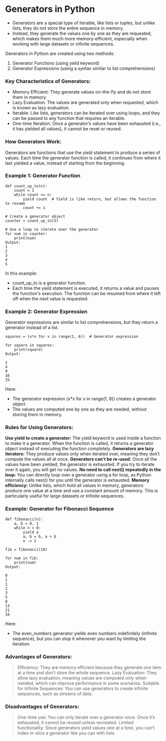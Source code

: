 # Generators in Python
- Generators are a special type of iterable, like lists or tuples, but unlike lists, they do not store the entire sequence in memory.
-  Instead, they generate the values one by one as they are requested, which makes them much more memory-efficient, especially when working with large datasets or infinite sequences.

Generators in Python are created using two methods:
1. Generator Functions (using yield keyword)
2. Generator Expressions (using a syntax similar to list comprehensions)

### Key Characteristics of Generators:
- Memory Efficient: They generate values on-the-fly and do not store them in memory.
- Lazy Evaluation: The values are generated only when requested, which is known as lazy evaluation.
- Iterable: Like lists, generators can be iterated over using loops, and they can be passed to any function that requires an iterable.
- One-time Iteration: Once a generator’s values have been exhausted (i.e., it has yielded all values), it cannot be reset or reused.

### How Generators Work:
Generators are functions that use the yield statement to produce a series of values. Each time the generator function is called, it continues from where it last yielded a value, instead of starting from the beginning.

### Example 1: Generator Function
```
def count_up_to(n):
    count = 1
    while count <= n:
        yield count  # Yield is like return, but allows the function to resume
        count += 1

# Create a generator object
counter = count_up_to(5)

# Use a loop to iterate over the generator
for num in counter:
    print(num)
Output:
1
2
3
4
5
```
In this example:
- count_up_to is a generator function.
- Each time the yield statement is executed, it returns a value and pauses the function's execution. The function can be resumed from where it left off when the next value is requested.


### Example 2: Generator Expression
Generator expressions are similar to list comprehensions, but they return a generator instead of a list.
```
squares = (x*x for x in range(1, 6))  # Generator expression

for square in squares:
    print(square)
Output:

1
4
9
16
25
```
Here:
- The generator expression (x*x for x in range(1, 6)) creates a generator object.
- The values are computed one by one as they are needed, without storing them in memory.

### Rules for Using Generators:
**Use yield to create a generator:**
The yield keyword is used inside a function to make it a generator. When the function is called, it returns a generator object instead of executing the function completely.
**Generators are lazy iterators:**
They produce values only when iterated over, meaning they don’t compute the values all at once.
**Generators can't be re-used:**
Once all the values have been yielded, the generator is exhausted. If you try to iterate over it again, you will get no values.
**No need to call next() repeatedly in the loop:**
You can directly loop over a generator using a for loop, as Python internally calls next() for you until the generator is exhausted.
**Memory efficiency:**
Unlike lists, which hold all values in memory, generators produce one value at a time and use a constant amount of memory. This is particularly useful for large datasets or infinite sequences.


### Example: Generator for Fibonacci Sequence
```
def fibonacci(n):
    a, b = 0, 1
    while n > 0:
        yield a
        a, b = b, a + b
        n -= 1

fib = fibonacci(10)

for num in fib:
    print(num)
Output:

0
1
1
2
3
5
8
13
21
34
```
Here:
- The even_numbers generator yields even numbers indefinitely (infinite sequence), but you can stop it whenever you want by limiting the iteration.

### Advantages of Generators:
> Efficiency: They are memory efficient because they generate one item at a time and don’t store the whole sequence.
> Lazy Evaluation: They allow lazy evaluation, meaning values are computed only when needed, which can improve performance in some scenarios.
> Suitable for Infinite Sequences: You can use generators to create infinite sequences, such as streams of data.

### Disadvantages of Generators:
> One-time use: You can only iterate over a generator once. Once it’s exhausted, it cannot be reused unless recreated.
> Limited functionality: Since generators yield values one at a time, you can’t index or slice a generator like you can with lists.




